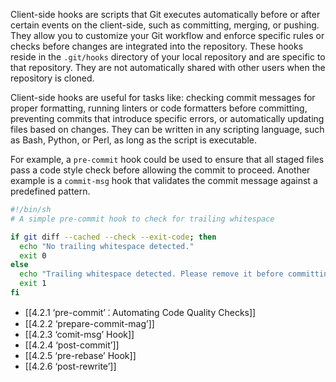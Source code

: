 Client-side hooks are scripts that Git executes automatically before or after certain events on the client-side, such as committing, merging, or pushing. They allow you to customize your Git workflow and enforce specific rules or checks before changes are integrated into the repository. These hooks reside in the `.git/hooks` directory of your local repository and are specific to that repository. They are not automatically shared with other users when the repository is cloned.

Client-side hooks are useful for tasks like: checking commit messages for proper formatting, running linters or code formatters before committing, preventing commits that introduce specific errors, or automatically updating files based on changes. They can be written in any scripting language, such as Bash, Python, or Perl, as long as the script is executable.

For example, a `pre-commit` hook could be used to ensure that all staged files pass a code style check before allowing the commit to proceed. Another example is a `commit-msg` hook that validates the commit message against a predefined pattern.

```bash
#!/bin/sh
# A simple pre-commit hook to check for trailing whitespace

if git diff --cached --check --exit-code; then
  echo "No trailing whitespace detected."
  exit 0
else
  echo "Trailing whitespace detected. Please remove it before committing."
  exit 1
fi
```

- [[4.2.1 ‘pre-commit’ ⁚ Automating Code Quality Checks]]
- [[4.2.2 ‘prepare-commit-mag’]]
- [[4.2.3 ‘comit-msg’ Hook]]
- [[4.2.4 ‘post-commit’]]
- [[4.2.5 ‘pre-rebase’ Hook]]
- [[4.2.6 ‘post-rewrite’]]